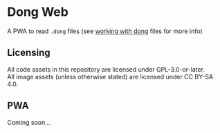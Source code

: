 # Dong Web

A PWA to read `.dong` files (see [working with dong](./work-with-dong.md) files for more info)  

## Licensing

All code assets in this repository are licensed under GPL-3.0-or-later.  
All image assets (unless otherwise stated) are licensed under CC BY-SA 4.0.  

## PWA

Coming soon...
